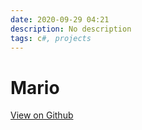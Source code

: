 ```yaml
---
date: 2020-09-29 04:21
description: No description
tags: c#, projects
---
```


# Mario

[View on Github](https://github.com/ZMcGuckin/Mario)

